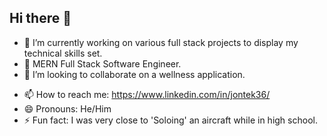 ## Hi there 👋

<!--
**tigerhostsolutions/TIGERHOSTSOLUTIONS** is a ✨ _special_ ✨ repository because its `README.md` (this file) appears on your GitHub profile.

Here are some ideas to get you started:
-->
- 🔭 I’m currently working on various full stack projects to display my technical skills set.
- 🌱 MERN Full Stack Software Engineer.
- 👯 I’m looking to collaborate on a wellness application.
<!--
- 🤔 I’m looking for help with ...
- 💬 Ask me about ...
-->
- 📫 How to reach me: https://www.linkedin.com/in/jontek36/
- 😄 Pronouns: He/Him
- ⚡ Fun fact: I was very close to 'Soloing' an aircraft while in high school.

